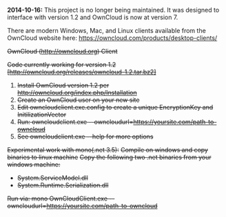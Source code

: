 **2014-10-16:** This project is no longer being maintained.  It was designed to interface with version 1.2 and OwnCloud is now at version 7.

There are modern Windows, Mac, and Linux clients available from the OwnCloud website here: https://owncloud.com/products/desktop-clients/

~~OwnCloud (http://owncloud.org) Client~~

~~Code currently working for version 1.2 [http://owncloud.org/releases/owncloud-1.2.tar.bz2]~~

1. ~~Install OwnCloud version 1.2 per http://owncloud.org/index.php/Installation~~
2. ~~Create an OwnCloud user on your new site~~
3. ~~Edit owncloudclient.exe.config to create a unique EncryptionKey and InitilizationVector~~
4. ~~Run: owncloudclient.exe --owncloudurl=https://yoursite.com/path-to-owncloud~~
5. ~~See owncloudclient.exe --help for more options~~

~~Experimental work with mono(.net 3.5):~~
~~Compile on windows and copy binaries to linux machine~~
~~Copy the following two .net binaries from your windows machine:~~
 - ~~System.ServiceModel.dll~~
 - ~~System.Runtime.Serialization.dll~~

~~Run via: mono OwnCloudClient.exe --owncloudurl=https://yoursite.com/path-to-owncloud~~
